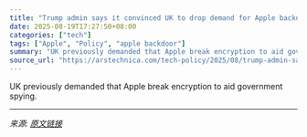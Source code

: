 ```yaml
---
title: "Trump admin says it convinced UK to drop demand for Apple backdoor"
date: 2025-08-19T17:27:50+08:00
categories: ["tech"]
tags: ["Apple", "Policy", "apple backdoor"]
summary: "UK previously demanded that Apple break encryption to aid government spying."
source_url: "https://arstechnica.com/tech-policy/2025/08/trump-admin-says-it-convinced-uk-to-drop-demand-for-apple-backdoor/"
---
```


UK previously demanded that Apple break encryption to aid government spying.

---

*来源: [原文链接](https://arstechnica.com/tech-policy/2025/08/trump-admin-says-it-convinced-uk-to-drop-demand-for-apple-backdoor/)*
